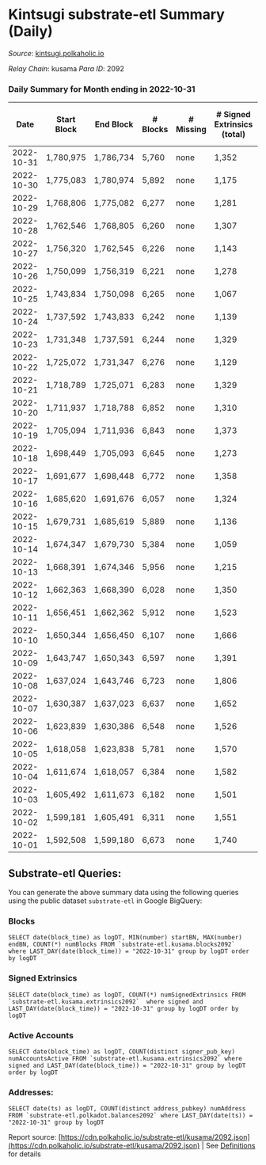 # Kintsugi substrate-etl Summary (Daily)

_Source_: [kintsugi.polkaholic.io](https://kintsugi.polkaholic.io)

*Relay Chain*: kusama
*Para ID*: 2092



### Daily Summary for Month ending in 2022-10-31


| Date | Start Block | End Block | # Blocks | # Missing | # Signed Extrinsics (total) | # Active Accounts | # Addresses with Balances | # Events | # Transfers | # XCM Transfers In | # XCM Transfers Out |
| ---- | ----------- | --------- | -------- | --------- | --------------------------- | ----------------- | ------------------------- | -------- | ----------- | ------------------ | ------------------- |
| 2022-10-31 | 1,780,975 | 1,786,734 | 5,760 | none  | 1,352 | 74 | 15,628 | 52,446 | 5,843 ($15,155.63) | 14 ($1,045.14) | 13 ($269.67) |
| 2022-10-30 | 1,775,083 | 1,780,974 | 5,892 | none  | 1,175 | 84 | 15,623 | 52,776 | 5,983 ($15,820.89) | 16 ($22,786.98) | 8 ($3,920.47) |
| 2022-10-29 | 1,768,806 | 1,775,082 | 6,277 | none  | 1,281 | 81 | 15,618 | 56,255 | 6,357 ($17,110.42) | 10 ($3,173.05) | 4 ($868.03) |
| 2022-10-28 | 1,762,546 | 1,768,805 | 6,260 | none  | 1,307 | 71 | 15,615 | 56,154 | 6,339 ($18,226.66) | 5 ($165.57) | 6 ($1,550.01) |
| 2022-10-27 | 1,756,320 | 1,762,545 | 6,226 | none  | 1,143 | 80 |  | 55,195 | 6,312 ($11,911.99) | 15 ($223.12) | 12 ($240.38) |
| 2022-10-26 | 1,750,099 | 1,756,319 | 6,221 | none  | 1,278 | 73 | 15,611 | 55,722 | 6,294 ($30,479.93) | 11 ($5,481.14) | 4 ($218.72) |
| 2022-10-25 | 1,743,834 | 1,750,098 | 6,265 | none  | 1,067 | 91 |  | 55,252 | 6,381 ($25,060.54) | 12 ($2,314.51) | 18 ($428.85) |
| 2022-10-24 | 1,737,592 | 1,743,833 | 6,242 | none  | 1,139 | 91 |  | 55,440 | 6,352 ($249,777.21) | 10 ($70,233.54) | 7 ($1,533.33) |
| 2022-10-23 | 1,731,348 | 1,737,591 | 6,244 | none  | 1,329 | 126 |  | 56,465 | 6,432 ($268,887.72) | 34 ($7,958.60) | 9 ($2,489.90) |
| 2022-10-22 | 1,725,072 | 1,731,347 | 6,276 | none  | 1,129 | 79 | 15,589 | 55,574 | 6,379 ($26,734.79) | 6 ($884.26) | 9 ($530.70) |
| 2022-10-21 | 1,718,789 | 1,725,071 | 6,283 | none  | 1,329 | 76 |  | 56,466 | 6,379 ($29,044.23) | 9 ($1,628.66) | 3 ($151.41) |
| 2022-10-20 | 1,711,937 | 1,718,788 | 6,852 | none  | 1,310 | 85 | 15,583 | 61,080 | 6,975 ($19,986.97) | 5 ($7,449.04) | 5 ($191.47) |
| 2022-10-19 | 1,705,094 | 1,711,936 | 6,843 | none  | 1,373 | 68 |  | 60,973 | 6,905 ($24,865.56) | 3 ($19.28) |   |
| 2022-10-18 | 1,698,449 | 1,705,093 | 6,645 | none  | 1,273 | 67 |  | 59,037 | 6,712 ($16,858.45) | 6 ($37,598.81) | 2 ($67.20) |
| 2022-10-17 | 1,691,677 | 1,698,448 | 6,772 | none  | 1,358 | 79 | 15,559 | 60,597 | 6,870 ($16,454.99) | 18 ($7,217.94) | 20 ($936.12) |
| 2022-10-16 | 1,685,620 | 1,691,676 | 6,057 | none  | 1,324 | 75 | 15,555 | 54,571 | 6,143 ($21,142.14) | 6 ($425.43) | 5 ($182.40) |
| 2022-10-15 | 1,679,731 | 1,685,619 | 5,889 | none  | 1,136 | 55 | 15,549 | 52,449 | 5,965 ($9,828.36) | 22 ($614.44) | 30 ($612.01) |
| 2022-10-14 | 1,674,347 | 1,679,730 | 5,384 | none  | 1,059 | 62 | 15,548 | 48,105 | 5,489 ($42,147.17) | 16 ($1,074.95) | 16 ($1,119.32) |
| 2022-10-13 | 1,668,391 | 1,674,346 | 5,956 | none  | 1,215 | 94 | 15,542 | 51,926 | 6,072 ($35,031.74) | 15 ($2,217.64) | 15 ($305.70) |
| 2022-10-12 | 1,662,363 | 1,668,390 | 6,028 | none  | 1,350 | 94 | 15,534 | 53,336 | 6,139 ($26,975.43) | 21 ($3,067.23) | 25 ($3,463.77) |
| 2022-10-11 | 1,656,451 | 1,662,362 | 5,912 | none  | 1,523 | 100 |  | 53,061 | 6,022 ($43,027.96) | 7 ($58,232.65) | 10 ($30,623.24) |
| 2022-10-10 | 1,650,344 | 1,656,450 | 6,107 | none  | 1,666 | 92 |  | 54,763 | 6,219 ($23,350.28) | 13 ($1,114.57) | 16 ($515.91) |
| 2022-10-09 | 1,643,747 | 1,650,343 | 6,597 | none  | 1,391 | 53 |  | 57,660 | 6,645 ($13,073.15) |   | 2 ($12.89) |
| 2022-10-08 | 1,637,024 | 1,643,746 | 6,723 | none  | 1,806 | 63 |  | 60,051 | 6,777 ($22,005.44) | 1 ($0.13) | 3 ($290.05) |
| 2022-10-07 | 1,630,387 | 1,637,023 | 6,637 | none  | 1,652 | 60 |  | 58,971 | 6,704 ($21,633.01) | 4 ($73.57) | 7 ($261.21) |
| 2022-10-06 | 1,623,839 | 1,630,386 | 6,548 | none  | 1,526 | 75 |  | 57,881 | 6,683 ($23,395.64) | 24 ($2,550.44) | 40 ($3,839.22) |
| 2022-10-05 | 1,618,058 | 1,623,838 | 5,781 | none  | 1,570 | 78 |  | 51,951 | 5,885 ($20,671.00) | 12 ($524.47) | 18 ($401.20) |
| 2022-10-04 | 1,611,674 | 1,618,057 | 6,384 | none  | 1,582 | 85 |  | 56,966 | 6,513 ($204,969.03) | 25 ($721.10) | 37 ($924.76) |
| 2022-10-03 | 1,605,492 | 1,611,673 | 6,182 | none  | 1,501 | 83 |  | 54,858 | 6,284 ($17,859.06) | 5 ($5,604.94) | 9 ($672.81) |
| 2022-10-02 | 1,599,181 | 1,605,491 | 6,311 | none  | 1,551 | 62 |  | 55,994 | 6,398 ($11,561.09) | 19 ($280.44) | 25 ($240.45) |
| 2022-10-01 | 1,592,508 | 1,599,180 | 6,673 | none  | 1,740 | 73 |  | 59,448 | 6,753 ($47,339.97) | 6 ($27,151.89) | 8 ($15,692.25) |

## Substrate-etl Queries:
You can generate the above summary data using the following queries using the public dataset `substrate-etl` in Google BigQuery:


### Blocks
```
SELECT date(block_time) as logDT, MIN(number) startBN, MAX(number) endBN, COUNT(*) numBlocks FROM `substrate-etl.kusama.blocks2092`  where LAST_DAY(date(block_time)) = "2022-10-31" group by logDT order by logDT
```


### Signed Extrinsics
```
SELECT date(block_time) as logDT, COUNT(*) numSignedExtrinsics FROM `substrate-etl.kusama.extrinsics2092`  where signed and LAST_DAY(date(block_time)) = "2022-10-31" group by logDT order by logDT
```


### Active Accounts
```
SELECT date(block_time) as logDT, COUNT(distinct signer_pub_key) numAccountsActive FROM `substrate-etl.kusama.extrinsics2092` where signed and LAST_DAY(date(block_time)) = "2022-10-31" group by logDT order by logDT
```


### Addresses:
```
SELECT date(ts) as logDT, COUNT(distinct address_pubkey) numAddress FROM `substrate-etl.polkadot.balances2092` where LAST_DAY(date(ts)) = "2022-10-31" group by logDT
```



Report source: [https://cdn.polkaholic.io/substrate-etl/kusama/2092.json](https://cdn.polkaholic.io/substrate-etl/kusama/2092.json) | See [Definitions](/DEFINITIONS.md) for details
